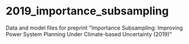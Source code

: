 # 2019_importance_subsampling
Data and model files for preprint "Importance Subsampling: Improving Power System Planning Under Climate-based Uncertainty (2019)"
